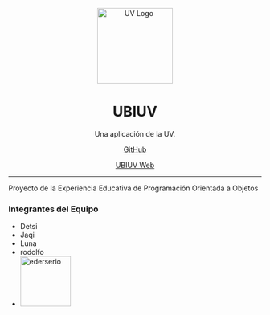 
<p align="center"><img src="https://upload.wikimedia.org/wikipedia/commons/8/8f/Logo_de_la_Universidad_Veracruzana.svg" alt="UV Logo" width="150"></p>

<h1 align="center">UBIUV</h1>

<p align="center">Una aplicación de la UV.</p>

<p align="center"><a href="https://github.com/S22007412/UBIUV">GitHub</a></p>
<p align="center"><a href="http://40.71.39.214/">UBIUV Web</a></p>

<hr>


Proyecto de la Experiencia Educativa de Programación Orientada a Objetos

### Integrantes del Equipo

- Detsi 
- Jaqi
- Luna
- rodolfo
- <img src="https://i.ibb.co/M8byDQH/ederserio.png" alt="ederserio" width="100">
